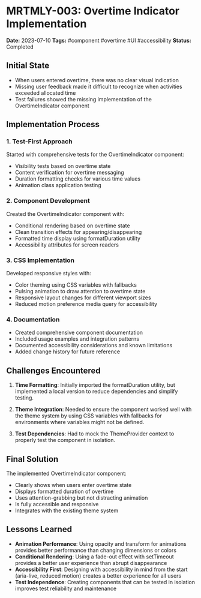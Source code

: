 # MRTMLY-003: Overtime Indicator Implementation

**Date:** 2023-07-10
**Tags:** #component #overtime #UI #accessibility
**Status:** Completed

## Initial State
- When users entered overtime, there was no clear visual indication
- Missing user feedback made it difficult to recognize when activities exceeded allocated time
- Test failures showed the missing implementation of the OvertimeIndicator component

## Implementation Process

### 1. Test-First Approach
Started with comprehensive tests for the OvertimeIndicator component:
- Visibility tests based on overtime state
- Content verification for overtime messaging
- Duration formatting checks for various time values
- Animation class application testing

### 2. Component Development
Created the OvertimeIndicator component with:
- Conditional rendering based on overtime state
- Clean transition effects for appearing/disappearing
- Formatted time display using formatDuration utility
- Accessibility attributes for screen readers

### 3. CSS Implementation
Developed responsive styles with:
- Color theming using CSS variables with fallbacks
- Pulsing animation to draw attention to overtime state
- Responsive layout changes for different viewport sizes
- Reduced motion preference media query for accessibility

### 4. Documentation
- Created comprehensive component documentation
- Included usage examples and integration patterns
- Documented accessibility considerations and known limitations
- Added change history for future reference

## Challenges Encountered

1. **Time Formatting**: Initially imported the formatDuration utility, but implemented a local version to reduce dependencies and simplify testing.

2. **Theme Integration**: Needed to ensure the component worked well with the theme system by using CSS variables with fallbacks for environments where variables might not be defined.

3. **Test Dependencies**: Had to mock the ThemeProvider context to properly test the component in isolation.

## Final Solution
The implemented OvertimeIndicator component:
- Clearly shows when users enter overtime state
- Displays formatted duration of overtime
- Uses attention-grabbing but not distracting animation
- Is fully accessible and responsive
- Integrates with the existing theme system

## Lessons Learned

- **Animation Performance**: Using opacity and transform for animations provides better performance than changing dimensions or colors
- **Conditional Rendering**: Using a fade-out effect with setTimeout provides a better user experience than abrupt disappearance
- **Accessibility First**: Designing with accessibility in mind from the start (aria-live, reduced motion) creates a better experience for all users
- **Test Independence**: Creating components that can be tested in isolation improves test reliability and maintenance
